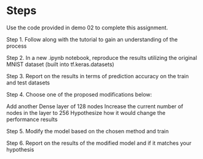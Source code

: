 # Steps 

Use the code provided in demo 02 to complete this assignment.

Step 1. Follow along with the tutorial to gain an understanding of the process

Step 2. In a new .ipynb notebook, reproduce the results utilizing the original MNIST dataset (built into tf.keras.datasets)

Step 3. Report on the results in terms of prediction accuracy on the train and test datasets

Step 4. Choose one of the proposed modifications below:

Add another Dense layer of 128 nodes
Increase the current number of nodes in the layer to 256
Hypothesize how it would change the performance results

Step 5. Modify the model based on the chosen method and train

Step 6. Report on the results of the modified model and if it matches your hypothesis

